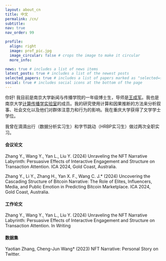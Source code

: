 ```yaml
---
layout: about_cn
title: 中文
permalink: /cn/
subtitle: 
nav: true
nav_order: 99

profile:
  align: right
  image: prof_pic.jpg
  image_circular: false # crops the image to make it circular
  more_info: 

news: true # includes a list of news items
latest_posts: true # includes a list of the newest posts
selected_papers: true # includes a list of papers marked as "selected={true}"
social: true # includes social icons at the bottom of the page
---
```


你好! 我目前是南京大学新闻与传播学院的一年级博士生，导师是[王成军](https://chengjunwang.com/)。我也是南京大学[计算传播学实验室](https://chengjun.github.io/socrateslab/)的成员。我的研究使用计算和因果推断的方法来分析叙事、社会文化以及他们对群体注意力和行为的影响。我在重庆大学获得了文学学士学位。

我曾在滴滴出行（数据分析实习生）和字节跳动（HRBP实习生）做过两次全职实习。



#### 会议论文
Zhang Y., Wang Y., Yan L., Liu Y. (2024) Unraveling the NFT Narrative Labyrinth: Persuasive Effects of Interactive Engagement and Structure on Transaction Attention. ICA 2024, Gold Coast, Australia.

Zhang Y., Li Y., Zhang H., Yan X. F., Wang C. J.* (2024) Uncovering the Cascading Structure of Bitcoin Narrative: The Role of Elites, Influencers, Media, and Public Emotion in Predicting Bitcoin Marketplace. ICA 2024, Gold Coast, Australia.

#### 工作论文

Zhang Y., Wang Y., Yan L., Liu Y. (2024) Unraveling the NFT Narrative Labyrinth: Persuasive Effects of Interactive Engagement and Structure on Transaction Attention. In Writing

#### 数据集
Yaotian Zhang, Cheng-Jun Wang* (2023) NFT Narrative: Personal Story on Twitter.
